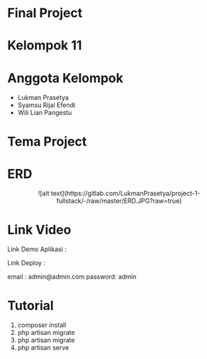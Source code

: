 <h1>Final Project</h1>

<h1>Kelompok 11</h1>

<h1>Anggota Kelompok</h1>

<ul>
<li>Lukman Prasetya</li>
<li>Syamsu Rijal Efendi</li>
<li>Wili Lian Pangestu</li>
</ul>

<h1>Tema Project</h1>

<h1>ERD</h1>

<p align="center">
![alt text](https://gitlab.com/LukmanPrasetya/project-1-fullstack/-/raw/master/ERD.JPG?raw=true)</p>

<h1>Link Video</h1>

<p>
Link Demo Aplikasi : </p>
<p>
Link Deploy : </p>
<p>email : admin@admin.com
password: admin</p>

<h1>Tutorial</h1>

<ol>
<li>composer install</li>
<li>php artisan migrate</li>
<li>php artisan migrate</li>
<li>php artisan serve</li>
</ol>
